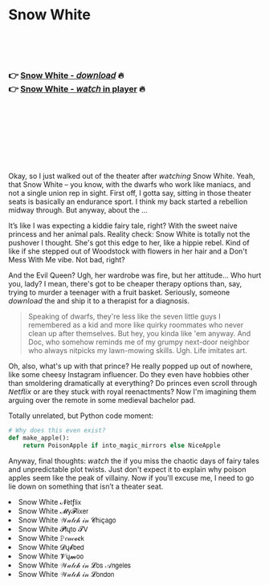 <h1>Snow White</h1>

<br><br><br>

<h3>👉 <a href="https://Shanes-trapilenur1971.github.io/frqkmwtbpj/">Snow White - 𝘥𝘰𝘸𝘯𝘭𝘰𝘢𝘥</a> 🔥<br>
👉 <a href="https://Shanes-trapilenur1971.github.io/frqkmwtbpj/">Snow White - 𝘸𝘢𝘵𝘤𝘩 in player</a> 🔥
</h3>



<br><br><br><br><br><br><br>


Okay, so I just walked out of the theater after 𝘸𝘢𝘵𝘤𝘩𝘪𝘯𝘨 Snow White. Yeah, that Snow White   – you know, with the dwarfs who work like maniacs, and not a single union rep in sight. First off, I gotta say, sitting in those theater seats is basically an endurance sport. I think my back started a rebellion midway through. But anyway, about the  ... 

It’s like I was expecting a kiddie fairy tale, right? With the sweet naive princess and her animal pals. Reality check: Snow White is totally not the pushover I thought. She's got this edge to her, like a hippie rebel. Kind of like if she stepped out of Woodstock with flowers in her hair and a Don't Mess With Me vibe. Not bad, right?

And the Evil Queen? Ugh, her wardrobe was fire, but her attitude... Who hurt you, lady? I mean, there's got to be cheaper therapy options than, say, trying to murder a teenager with a fruit basket. Seriously, someone 𝘥𝘰𝘸𝘯𝘭𝘰𝘢𝘥 the   and ship it to a therapist for a diagnosis.

> Speaking of dwarfs, they're less like the seven little guys I remembered as a kid and more like quirky roommates who never clean up after themselves. But hey, you kinda like 'em anyway. And Doc, who somehow reminds me of my grumpy next-door neighbor who always nitpicks my lawn-mowing skills. Ugh. Life imitates art.

Oh, also, what's up with that prince? He really popped up out of nowhere, like some cheesy Instagram influencer. Do they even have hobbies other than smoldering dramatically at everything? Do princes even scroll through 𝘕𝘦𝘵𝘧𝘭𝘪𝘹 or are they stuck with royal reenactments? Now I'm imagining them arguing over the remote in some medieval bachelor pad. 

Totally unrelated, but Python code moment:

```python
# Why does this even exist?
def make_apple():
    return PoisonApple if into_magic_mirrors else NiceApple
```

Anyway, final thoughts: 𝘸𝘢𝘵𝘤𝘩 the   if you miss the chaotic days of fairy tales and unpredictable plot twists. Just don't expect it to explain why poison apples seem like the peak of villainy. Now if you'll excuse me, I need to go lie down on something that isn’t a   theater seat.

<li>Snow White 𝓝𝖾𝗍ƒ𝗅𝗂𝗑</li>
<li>Snow White 𝓜𝗒𝓕𝗅𝗂𝗑𝖾𝗋</li>
<li>Snow White 𝒲𝒶𝓉𝒸𝒽 𝒾𝓃 𝓒𝗁𝗂ç𝖺𝗀𝗈</li>
<li>Snow White 𝓟𝗅ų𝗍𝗈 𝓣𝖵</li>
<li>Snow White 𝙿𝑒𝒶𝒸𝓸𝐜𝗄</li>
<li>Snow White 𝓓ų𝓫𝖻𝖾𝖽</li>
<li>Snow White 𝓥ų𝓶𝗈𝗈</li>
<li>Snow White 𝒲𝒶𝓉𝒸𝒽 𝒾𝓃 𝓛𝗈𝗌 𝒜𝗇𝗀𝖾𝗅𝖾𝗌</li>
<li>Snow White 𝒲𝒶𝓉𝒸𝒽 𝒾𝓃 𝓛𝗈𝗇𝖽𝗈𝗇</li>
